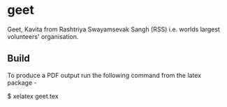 # geet
Geet, Kavita from Rashtriya Swayamsevak Sangh (RSS) i.e. worlds largest volunteers' organisation.

Build
---
To produce a PDF output run the following command from the latex package -

$ xelatex geet.tex
